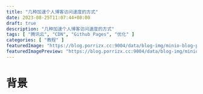```yaml
---
title: "几种加速个人博客访问速度的方式"
date: 2023-08-25T11:07:44+08:00
draft: true
description: "几种加速个人博客访问速度的方式"
tags: [ "腾讯云", "CDN", "Github Pages", "优化" ]
categories: [ "教程" ]
featuredImage: "https://blog.porrizx.cc:9004/data/blog-img/minio-blog-pic/"
featuredImagePreview: "https://blog.porrizx.cc:9004/data/blog-img/minio-blog-pic/"
---
```


# 背景


